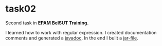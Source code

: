 # task02
Second task in **[EPAM BelSUT Training](https://github.com/Sharibo-EPAM-BelSUT-Training).**

I learned how to work with regular expression. I created documentation comments and generated a [javadoc](https://sharibo-epam-belsut-training.github.io/task02/). In the end I built a [jar-file](https://github.com/Sharibo-EPAM-BelSUT-Training/task02/releases).
